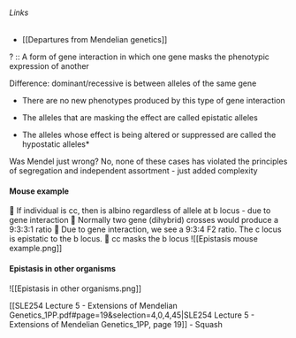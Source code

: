 ###### Links
- [[Departures from Mendelian genetics]]

? :: A form of gene interaction in which one gene masks the phenotypic expression of another

Difference: dominant/recessive is between alleles of the same gene

- There are no new phenotypes produced by this type of gene interaction
 
- The alleles that are masking the effect are called epistatic alleles
- The alleles whose effect is being altered or suppressed are called the hypostatic alleles*

Was Mendel just wrong? 
No, none of these cases has violated the principles of segregation and independent assortment - just added complexity

#### Mouse example
 If individual is cc, then is albino regardless of allele at b locus - due to gene interaction  Normally two gene (dihybrid) crosses would produce a 9:3:3:1 ratio  Due to gene interaction, we see a 9:3:4 F2 ratio. The c locus is epistatic to the b locus.  cc masks the b locus
![[Epistasis mouse example.png]]

#### Epistasis in other organisms
![[Epistasis in other organisms.png]]

[[SLE254 Lecture 5 - Extensions of Mendelian Genetics_1PP.pdf#page=19&selection=4,0,4,45|SLE254 Lecture 5 - Extensions of Mendelian Genetics_1PP, page 19]] - Squash